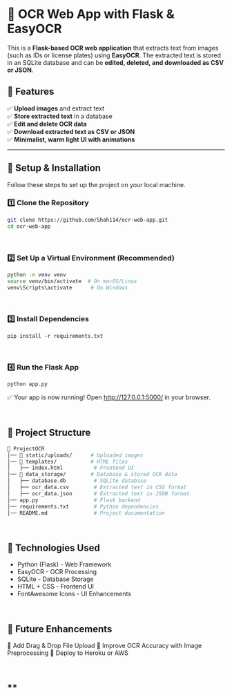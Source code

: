 # 📝 OCR Web App with Flask & EasyOCR

This is a **Flask-based OCR web application** that extracts text from images (such as IDs or license plates) using **EasyOCR**. The extracted text is stored in an SQLite database and can be **edited, deleted, and downloaded as CSV or JSON**.

## **🚀 Features**
✅ **Upload images** and extract text  
✅ **Store extracted text** in a database  
✅ **Edit and delete OCR data**  
✅ **Download extracted text as CSV or JSON**  
✅ **Minimalist, warm light UI with animations**  

---

## **📌 Setup & Installation**
Follow these steps to set up the project on your local machine.

### **1️⃣ Clone the Repository**
```bash
git clone https://github.com/Shah114/ocr-web-app.git
cd ocr-web-app
```
<br/>

### **2️⃣ Set Up a Virtual Environment (Recommended)**
```bash
python -m venv venv
source venv/bin/activate  # On macOS/Linux
venv\Scripts\activate      # On Windows
```
<br/>

### **3️⃣ Install Dependencies**
```
pip install -r requirements.txt
```
<br/>

### **4️⃣ Run the Flask App**
```bash
python app.py
```
✅ Your app is now running! Open http://127.0.0.1:5000/ in your browser.

<br/>

## **📌 Project Structure**
```bash
📂 ProjectOCR
│── 📂 static/uploads/      # Uploaded images
│── 📂 templates/           # HTML files
│   ├── index.html          # Frontend UI
│── 📂 data_storage/        # Database & stored OCR data
│   ├── database.db         # SQLite database
│   ├── ocr_data.csv        # Extracted text in CSV format
│   ├── ocr_data.json       # Extracted text in JSON format
│── app.py                  # Flask backend
│── requirements.txt        # Python dependencies
│── README.md               # Project documentation
```
<br/>

## **📌 Technologies Used**
* Python (Flask) - Web Framework
* EasyOCR - OCR Processing
* SQLite - Database Storage
* HTML + CSS - Frontend UI
* FontAwesome Icons - UI Enhancements

<br/>

## **📌 Future Enhancements**
🚀 Add Drag & Drop File Upload
🚀 Improve OCR Accuracy with Image Preprocessing
🚀 Deploy to Heroku or AWS

<br/>

## **


